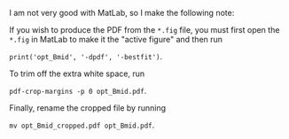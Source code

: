 I am not very good with MatLab, so I make the following note:

If you wish to produce the PDF from the `*.fig` file, you must first open the `*.fig` in MatLab to make it the "active figure" and then run

`print('opt_Bmid', '-dpdf', '-bestfit')`.

To trim off the extra white space, run

`pdf-crop-margins -p 0 opt_Bmid.pdf`.

Finally, rename the cropped file by running

`mv opt_Bmid_cropped.pdf opt_Bmid.pdf`.

